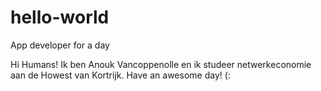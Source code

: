 # hello-world
App developer for a day

Hi Humans!
Ik ben Anouk Vancoppenolle en ik studeer netwerkeconomie aan de Howest van Kortrijk. 
Have an awesome day! (:
